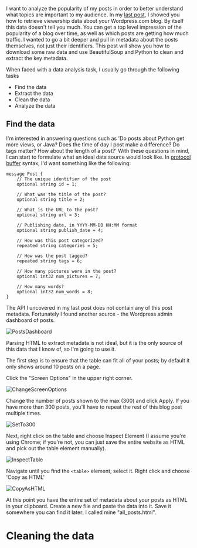 I want to analyze the popularity of my posts in order to better understand what topics are important to my audience. In my [last post][First part], I showed you how to retrieve viewership data about your Wordpress.com blog. By itself this data doesn't tell you much. You can get a top level impression of the popularity of a blog over time, as well as which posts are getting how much traffic. I wanted to go a bit deeper and pull in metadata about the posts themselves, not just their identifiers. This post will show you how to download some raw data and use BeautifulSoup and Python to clean and extract the key metadata.

When faced with a data analysis task, I usually go through the following tasks

* Find the data
* Extract the data
* Clean the data
* Analyze the data

## Find the data
I'm interested in answering questions such as 'Do posts about Python get more views, or Java? Does the time of day I post make a difference? Do tags matter? How about the length of a post?' With these questions in mind, I can start to formulate what an ideal data source would look like. In [protocol buffer][protobuf] syntax, I'd want something like the following:

	message Post {
		// The unique identifier of the post
		optional string id = 1;
	
		// What was the title of the post?
		optional string title = 2;
	
		// What is the URL to the post?
		optional string url = 3;
	
		// Publishing date, in YYYY-MM-DD HH:MM format
		optional string publish_date = 4;
	
		// How was this post categorized?
		repeated string categories = 5;
	
		// How was the post tagged?
		repeated string tags = 6;
	
		// How many pictures were in the post?
		optional int32 num_pictures = 7;
	
		// How many words?
		optional int32 num_words = 8;
	}

The API I uncovered in my last post does not contain any of this post metadata. Fortunately I found another source - the Wordpress admin dashboard of posts.

![PostsDashboard][]

Parsing HTML to extract metadata is not ideal, but it is the only source of this data that I know of, so I'm going to use it.

The first step is to ensure that the table can fit all of your posts; by default it only shows around 10 posts on a page. 

Click the "Screen Options" in the upper right corner.

![ChangeScreenOptions][]

Change the number of posts shown to the max (300) and click Apply. If you have more than 300 posts, you'll have to repeat the rest of this blog post multiple times.

![SetTo300][]

Next, right click on the table and choose Inspect Element (I assume you're using Chrome; if you're not, you can just save the entire website as HTML and pick out the table element manually).

![InspectTable][]


Navigate until you find the `<table>` element; select it. Right click and choose 'Copy as HTML'

![CopyAsHTML][]

At this point you have the entire set of metadata about your posts as HTML in your clipboard. Create a new file and paste the data into it. Save it somewhere you can find it later; I called mine "all_posts.html".


# Cleaning the data





[First part]:http://developmentality.wordpress.com/2014/01/30/how-to-download-your-wordpress-com-stats-in-csv-json-or-xml-format/#comment-1477
[protobuf]:https://code.google.com/p/protobuf/
[PostsDashboard]:https://developmentality.files.wordpress.com/2014/02/postsdashboard.png


[SetTo300]:https://developmentality.files.wordpress.com/2014/02/setto300.png
[ChangeScreenOptions]:https://developmentality.files.wordpress.com/2014/02/changescreenoptions.png
[InspectTable]:https://developmentality.files.wordpress.com/2014/02/inspectelement.png
[SelectTable]:https://developmentality.files.wordpress.com/2014/02/choosethetable.png
[CopyAsHTML]:https://developmentality.files.wordpress.com/2014/02/choosecopyhtml.png
